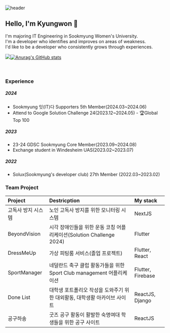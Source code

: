  ![header](https://capsule-render.vercel.app/api?type=waving&color=auto&height=300&section=header&text=Kyungwon\'s%20Archive&fontSize=50)

## Hello, I'm Kyungwon 👋

I'm majoring IT Engineering in Sookmyung Women's University.<br/>
I'm a developer who identifies and improves on areas of weakness.<br/>
I'd like to be a developer who consistently grows through experiences.

<!--
**kyungwonS928/kyungwonS928** is a ✨ _special_ ✨ repository because its `README.md` (this file) appears on your GitHub profile.

Here are some ideas to get you started:

- 🔭 I’m currently working on ...
- 🌱 I’m currently learning ...
- 👯 I’m looking to collaborate on ...
- 🤔 I’m looking for help with ...
- 💬 Ask me about ...
- 📫 How to reach me: ...
- 😄 Pronouns: ...
- ⚡ Fun fact: ...
<img src="https://github-readme-stats.vercel.app/api?username=kyungwonS928&show_icons=true">
-->
<img src="https://github-readme-stats.vercel.app/api/top-langs/?username=kyungwonS928&layout=compact">[![Anurag's GitHub stats](https://github-readme-stats.vercel.app/api?username=kyungwonS928)](https://github.com/anuraghazra/github-readme-stats)
<br><br>
<br/>
### Experience
##### 2024
- Sookmyung 잇(IT)다 Supporters 5th Member(2024.03~2024.06)
- Attend to Google Solution Challenge 24(2023.12~2024.05) - 🏆Global Top 100

##### 2023
- 23-24 GDSC Sookmyung Core Member(2023.09~2024.08)
- Exchange student in Windesheim UAS(2023.02~2023.07)


##### 2022
- Solux(Sookmyung's developer club) 27th Member (2022.03~2023.02)


### Team Project

|Project|Destricption|My stack|
|:----|:-------|:-------|
|고독사 방지 시스템|노인 고독사 방지를 위한 모니터링 시스템|NextJS|
|BeyondVision|시각 장애인들을 위한 운동 코칭 어플리케이션(Solution Challenge 2024)|Flutter|
|DressMeUp|가상 피팅룸 서비스(졸업 프로젝트)|Flutter, React|
|SportManager|네덜란드 축구 클럽 활동가들을 위한 Sport Club management 어플리케이션|Flutter, Firebase|
|Done List|대학생 포트폴리오 작성을 도와주기 위한 대외활동, 대학생활 아카이브 사이트|ReactJS, Django|
|공구하송|굿즈 공구 활동이 활발한 숙명여대 학생들을 위한 공구 사이트|ReactJS|

<!--
#### Toy Project for Study

|Name|stack|
|:----|:-------|
|Training AI with Raspberry Pi|Raspberry Pi, Python, Linux|
|넷플릭스 UI 클론 코딩|Flutter, Firebase|
|<M.B.I.T> 테스트 페이지 만들기|Django|
|만들면서 배우는 리액트|ReactJS|
|너의 숙명은?|VanillarJS|
|CNN을 이용한 마스크 객체 감지|Python, Jupyter notebook| -->

